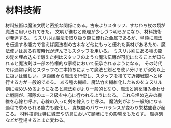 # 材料技術
材料技術は魔法文明と密接な関係にある。古来よりスタッフ、すなわち杖の類が魔法に用いられてきた。
文明が進むと原理が少しづつ明らかになり、材料技術が発達する。
ミスリルは魔法を取り扱う際に優れた金属であるが、単純に魔法を伝達する能力で言えば魔法樹の古木など他にもっと優れた素材があるため、魔法使いはある程度時代が進んでもスタッフを用いる。
ミスリル剣にある種の龍の髭を埋め込んで鍛えた剣はスタッフのような魔法伝導が可能になることが知られると魔法剣は一部の特権的な家柄において伝承されるようになる。
その時代では通常は剣とスタッフの二本持ちによって魔法と剣とを使い分けるが双剣以上に扱いは難しい。
遠距離から魔法を行使し、スタッフを捨てて近接戦闘へと移行する方が一般的である。
ある種の繊維、魔法竹を繊維化したものをミスリル剣に埋め込めるようになると魔法剣がより一般的となり、魔法と剣を組み合わせた戦闘が、部隊のエース級を中心に行われるようになる。
これら埋め込みの繊維を心線と呼ぶ。心線の入った剣を線入りと呼ぶ。
魔法剣がより一般的になる過程で求められる能力も変化し、貴族間のパワーバランスが変わり栄枯盛衰が起こる。
材料技術は特に城壁や防具において顕著にその影響をもたらす。
魔導砲などが登場するとまた変わる。
